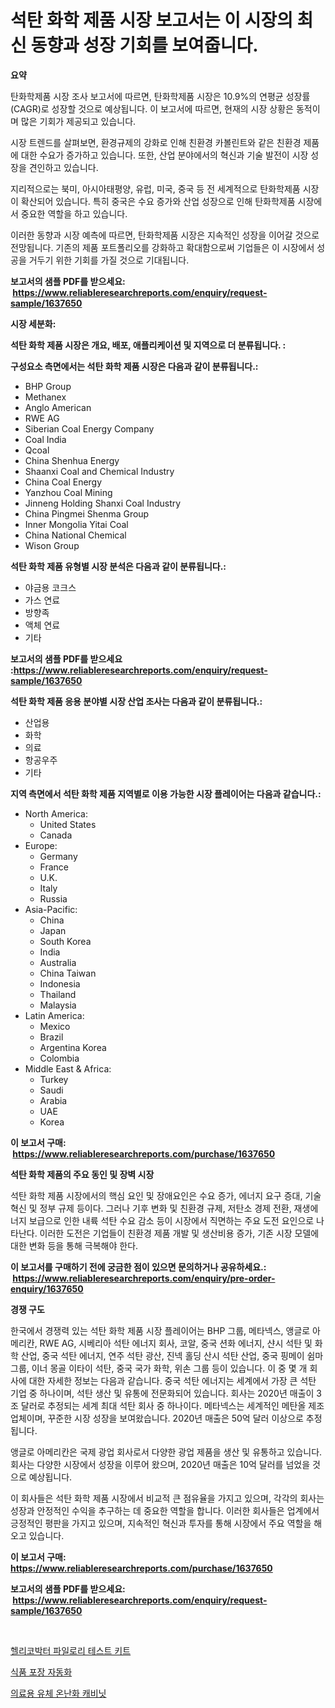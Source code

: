 <p><h1>석탄 화학 제품 시장 보고서는 이 시장의 최신 동향과 성장 기회를 보여줍니다.</h1></p><p><strong>요약</strong></p>
<p><p>탄화학제품 시장 조사 보고서에 따르면, 탄화학제품 시장은 10.9%의 연평균 성장률(CAGR)로 성장할 것으로 예상됩니다. 이 보고서에 따르면, 현재의 시장 상황은 동적이며 많은 기회가 제공되고 있습니다.</p><p>시장 트렌드를 살펴보면, 환경규제의 강화로 인해 친환경 카볼린트와 같은 친환경 제품에 대한 수요가 증가하고 있습니다. 또한, 산업 분야에서의 혁신과 기술 발전이 시장 성장을 견인하고 있습니다.</p><p>지리적으로는 북미, 아시아태평양, 유럽, 미국, 중국 등 전 세계적으로 탄화학제품 시장이 확산되어 있습니다. 특히 중국은 수요 증가와 산업 성장으로 인해 탄화학제품 시장에서 중요한 역할을 하고 있습니다.</p><p>이러한 동향과 시장 예측에 따르면, 탄화학제품 시장은 지속적인 성장을 이어갈 것으로 전망됩니다. 기존의 제품 포트폴리오를 강화하고 확대함으로써 기업들은 이 시장에서 성공을 거두기 위한 기회를 가질 것으로 기대됩니다.</p></p>
<p><strong>보고서의 샘플 PDF를 받으세요: &nbsp;<a href="https://www.reliableresearchreports.com/enquiry/request-sample/1637650">https://www.reliableresearchreports.com/enquiry/request-sample/1637650</a></strong></p>
<p><strong>시장 세분화:</strong></p>
<p><strong> 석탄 화학 제품 시장은 개요, 배포, 애플리케이션 및 지역으로 더 분류됩니다. :</strong></p>
<p><strong>구성요소 측면에서는 석탄 화학 제품 시장은 다음과 같이 분류됩니다.:</strong></p>
<p><ul><li>BHP Group</li><li>Methanex</li><li>Anglo American</li><li>RWE AG</li><li>Siberian Coal Energy Company</li><li>Coal India</li><li>Qcoal</li><li>China Shenhua Energy</li><li>Shaanxi Coal and Chemical Industry</li><li>China Coal Energy</li><li>Yanzhou Coal Mining</li><li>Jinneng Holding Shanxi Coal Industry</li><li>China Pingmei Shenma Group</li><li>Inner Mongolia Yitai Coal</li><li>China National Chemical</li><li>Wison Group</li></ul></p>
<p><strong> 석탄 화학 제품 유형별 시장 분석은 다음과 같이 분류됩니다.:</strong></p>
<p><ul><li>야금용 코크스</li><li>가스 연료</li><li>방향족</li><li>액체 연료</li><li>기타</li></ul></p>
<p><strong>보고서의 샘플 PDF를 받으세요 :<a href="https://www.reliableresearchreports.com/enquiry/request-sample/1637650">https://www.reliableresearchreports.com/enquiry/request-sample/1637650</a></strong></p>
<p><strong> 석탄 화학 제품 응용 분야별 시장 산업 조사는 다음과 같이 분류됩니다.:</strong></p>
<p><ul><li>산업용</li><li>화학</li><li>의료</li><li>항공우주</li><li>기타</li></ul></p>
<p><strong>지역 측면에서 석탄 화학 제품 지역별로 이용 가능한 시장 플레이어는 다음과 같습니다.:</strong></p>
<p><ul>
    <li>
        North America:
        <ul>
            <li>United States</li>
            <li>Canada</li>
        </ul>
    </li>
    <li>
        Europe:
        <ul>
            <li>Germany</li>
            <li>France</li>
            <li>U.K.</li>
            <li>Italy</li>
            <li>Russia</li>
        </ul>
    </li>
    <li>
        Asia-Pacific:
        <ul>
            <li>China</li>
            <li>Japan</li>
            <li>South Korea</li>
            <li>India</li>
            <li>Australia</li>
            <li>China Taiwan</li>
            <li>Indonesia</li>
            <li>Thailand</li>
            <li>Malaysia</li>
        </ul>
    </li>
    <li>
        Latin America:
        <ul>
            <li>Mexico</li>
            <li>Brazil</li>
            <li>Argentina Korea</li>
            <li>Colombia</li>
        </ul>
    </li>
    <li>
        Middle East & Africa:
        <ul>
            <li>Turkey</li>
            <li>Saudi</li>
            <li>Arabia</li>
            <li>UAE</li>
            <li>Korea</li>
        </ul>
    </li>
    </ul></p>
<p><strong>이 보고서 구매: &nbsp;<a href="https://www.reliableresearchreports.com/purchase/1637650">https://www.reliableresearchreports.com/purchase/1637650</a></strong></p>
<p><strong>석탄 화학 제품의 주요 동인 및 장벽 시장</strong></p>
<p><p>석탄 화학 제품 시장에서의 핵심 요인 및 장애요인은 수요 증가, 에너지 요구 증대, 기술 혁신 및 정부 규제 등이다. 그러나 기후 변화 및 친환경 규제, 저탄소 경제 전환, 재생에너지 보급으로 인한 내륙 석탄 수요 감소 등이 시장에서 직면하는 주요 도전 요인으로 나타난다. 이러한 도전은 기업들이 친환경 제품 개발 및 생산비용 증가, 기존 시장 모델에 대한 변화 등을 통해 극복해야 한다.</p></p>
<p><strong>이 보고서를 구매하기 전에 궁금한 점이 있으면 문의하거나 공유하세요.: &nbsp;<a href="https://www.reliableresearchreports.com/enquiry/pre-order-enquiry/1637650">https://www.reliableresearchreports.com/enquiry/pre-order-enquiry/1637650</a></strong></p>
<p><strong>경쟁 구도</strong></p>
<p><p>한국에서 경쟁력 있는 석탄 화학 제품 시장 플레이어는 BHP 그룹, 메타넥스, 앵글로 아메리칸, RWE AG, 시베리아 석탄 에너지 회사, 코알, 중국 션화 에너지, 샨시 석탄 및 화학 산업, 중국 석탄 에너지, 연주 석탄 광산, 진넥 홀딩 산시 석탄 산업, 중국 핑메이 쉼마 그룹, 이너 몽골 이타이 석탄, 중국 국가 화학, 위손 그룹 등이 있습니다. 이 중 몇 개 회사에 대한 자세한 정보는 다음과 같습니다. 중국 석탄 에너지는 세계에서 가장 큰 석탄 기업 중 하나이며, 석탄 생산 및 유통에 전문화되어 있습니다. 회사는 2020년 매출이 3조 달러로 추정되는 세계 최대 석탄 회사 중 하나이다. 메타넥스는 세계적인 메탄올 제조업체이며, 꾸준한 시장 성장을 보여왔습니다. 2020년 매출은 50억 달러 이상으로 추정됩니다. </p><p>앵글로 아메리칸은 국제 광업 회사로서 다양한 광업 제품을 생산 및 유통하고 있습니다. 회사는 다양한 시장에서 성장을 이루어 왔으며, 2020년 매출은 10억 달러를 넘었을 것으로 예상됩니다. </p><p>이 회사들은 석탄 화학 제품 시장에서 비교적 큰 점유율을 가지고 있으며, 각각의 회사는 성장과 안정적인 수익을 추구하는 데 중요한 역할을 합니다. 이러한 회사들은 업계에서 긍정적인 평판을 가지고 있으며, 지속적인 혁신과 투자를 통해 시장에서 주요 역할을 해오고 있습니다.</p></p>
<p><strong>이 보고서 구매: &nbsp; <a href="https://www.reliableresearchreports.com/purchase/1637650">https://www.reliableresearchreports.com/purchase/1637650</a></strong></p>
<p><strong>보고서의 샘플 PDF를 받으세요: &nbsp;<a href="https://www.reliableresearchreports.com/enquiry/request-sample/1637650">https://www.reliableresearchreports.com/enquiry/request-sample/1637650</a></strong><strong></strong></p>
<p>&nbsp;</p>
<p><p><a href="https://github.com/vskv4779xr1/Market-Research-Report-List-1/blob/main/56854257044.md">헬리코박터 파일로리 테스트 키트</a></p><p><a href="https://github.com/CliftonFisher9067/Market-Research-Report-List-1/blob/main/29617887045.md">식품 포장 자동화</a></p><p><a href="https://github.com/xvz497517413/Market-Research-Report-List-1/blob/main/90874407043.md">의료용 유체 온난화 캐비닛</a></p></p>
